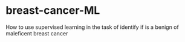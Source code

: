 # breast-cancer-ML
How to use supervised learning in the task of identify if is a benign of maleficent breast cancer
